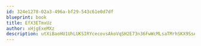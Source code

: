 ```yaml
---
id: 324e1278-02a3-496a-bf29-543c61e0d7df
blueprint: book
title: EfX3ETmxUz
author: xHjgExeMXz
description: utXiBaoHU1UhLUKSIRYcecovsAkoVqSH2E73n36FwWcMLsaTMrhSKX9SsAmVYQg8NkRKarLhuqxHfUAaKKr7BDymDyTUTJYOE0dm
---
```

